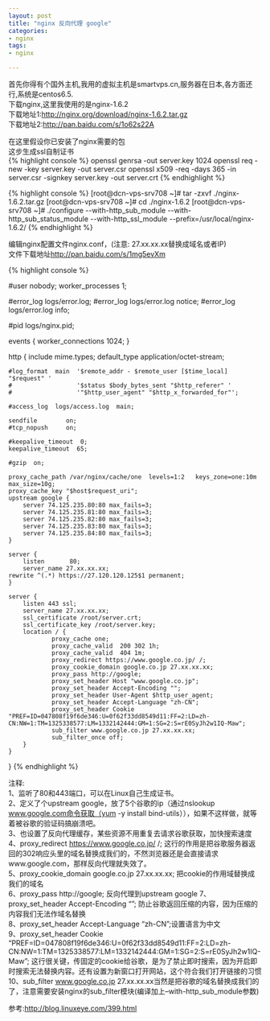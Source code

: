 ```yaml
---
layout: post
title: "nginx 反向代理 google"
categories:
- nginx
tags:
- nginx 

--- 
```


首先你得有个国外主机,我用的虚拟主机是smartvps.cn,服务器在日本,各方面还行,系统是centos6.5.  
下载nginx,这里我使用的是nginx-1.6.2  
下载地址1:<http://nginx.org/download/nginx-1.6.2.tar.gz>  
下载地址2:<http://pan.baidu.com/s/1o62s22A>

在这里假设你已安装了nginx需要的包  
这步生成ssl自制证书  
{% highlight console %}
openssl genrsa -out server.key 1024
openssl req -new -key server.key -out server.csr
openssl x509 -req -days 365 -in server.csr -signkey server.key -out server.crt
{% endhighlight %}

{% highlight console %}
[root@dcn-vps-srv708 ~]# tar -zxvf ./nginx-1.6.2.tar.gz
[root@dcn-vps-srv708 ~]# cd ./nginx-1.6.2
[root@dcn-vps-srv708 ~]# ./configure --with-http_sub_module --with-http_sub_status_module --with-http_ssl_module --prefix=/usr/local/nginx-1.6.2/
{% endhighlight %}

编辑nginx配置文件nginx.conf，(注意: 27.xx.xx.xx替换成域名或者IP)  
文件下载地址<http://pan.baidu.com/s/1mg5evXm>  

{% highlight console %}

#user  nobody;
worker_processes  1;

#error_log  logs/error.log;
#error_log  logs/error.log  notice;
#error_log  logs/error.log  info;

#pid        logs/nginx.pid;


events {
    worker_connections  1024;
}


http {
    include       mime.types;
    default_type  application/octet-stream;

    #log_format  main  '$remote_addr - $remote_user [$time_local] "$request" '
    #                  '$status $body_bytes_sent "$http_referer" '
    #                  '"$http_user_agent" "$http_x_forwarded_for"';

    #access_log  logs/access.log  main;

    sendfile        on;
    #tcp_nopush     on;

    #keepalive_timeout  0;
    keepalive_timeout  65;

    #gzip  on;

    proxy_cache_path /var/nginx/cache/one  levels=1:2   keys_zone=one:10m max_size=10g;
    proxy_cache_key "$host$request_uri";
    upstream google {
		server 74.125.235.80:80 max_fails=3;
		server 74.125.235.81:80 max_fails=3;
		server 74.125.235.82:80 max_fails=3;
		server 74.125.235.83:80 max_fails=3;
		server 74.125.235.84:80 max_fails=3;
    }

    server {
        listen       80;
        server_name 27.xx.xx.xx;
	rewrite ^(.*) https://27.120.120.125$1 permanent;
    }
    
    server {
        listen 443 ssl;
        server_name 27.xx.xx.xx;
        ssl_certificate /root/server.crt;
        ssl_certificate_key /root/server.key;
        location / {
                proxy_cache one;
                proxy_cache_valid  200 302 1h;
                proxy_cache_valid  404 1m;
                proxy_redirect https://www.google.co.jp/ /;
                proxy_cookie_domain google.co.jp 27.xx.xx.xx;
                proxy_pass http://google;
                proxy_set_header Host "www.google.co.jp";
                proxy_set_header Accept-Encoding "";
                proxy_set_header User-Agent $http_user_agent;
                proxy_set_header Accept-Language "zh-CN";
                proxy_set_header Cookie "PREF=ID=047808f19f6de346:U=0f62f33dd8549d11:FF=2:LD=zh-CN:NW=1:TM=1325338577:LM=1332142444:GM=1:SG=2:S=rE0SyJh2w1IQ-Maw";
                sub_filter www.google.co.jp 27.xx.xx.xx;
                sub_filter_once off; 
	    }
    }
}
{% endhighlight %}

注释:  
1、监听了80和443端口，可以在Linux自己生成证书。  
2、定义了个upstream google，放了5个谷歌的ip（通过nslookup www.google.com命令获取（yum -y install bind-utils）），如果不这样做，就等着被谷歌的验证码搞崩溃吧。   
3、也设置了反向代理缓存，某些资源不用重复去请求谷歌获取，加快搜索速度  
4、proxy_redirect https://www.google.co.jp/ /; 这行的作用是把谷歌服务器返回的302响应头里的域名替换成我们的，不然浏览器还是会直接请求www.google.com，那样反向代理就失效了。  
5、proxy_cookie_domain google.co.jp 27.xx.xx.xx; 把cookie的作用域替换成我们的域名  
6、proxy_pass http://google; 反向代理到upstream google
7、proxy_set_header Accept-Encoding “”; 防止谷歌返回压缩的内容，因为压缩的内容我们无法作域名替换  
8、proxy_set_header Accept-Language “zh-CN”;设置语言为中文  
9、proxy_set_header Cookie   “PREF=ID=047808f19f6de346:U=0f62f33dd8549d11:FF=2:LD=zh-CN:NW=1:TM=1325338577:LM=1332142444:GM=1:SG=2:S=rE0SyJh2w1IQ-Maw”; 这行很关键，传固定的cookie给谷歌，是为了禁止即时搜索，因为开启即时搜索无法替换内容。还有设置为新窗口打开网站，这个符合我们打开链接的习惯  
10、sub_filter www.google.co.jp 27.xx.xx.xx当然是把谷歌的域名替换成我们的了，注意需要安装nginx的sub_filter模块(编译加上–with-http_sub_module参数)  

参考:<http://blog.linuxeye.com/399.html>
